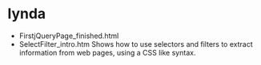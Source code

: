 # lynda

- FirstjQueryPage_finished.html
- SelectFilter_intro.htm
Shows how to use selectors and filters to extract information from web pages, using a CSS like syntax.
